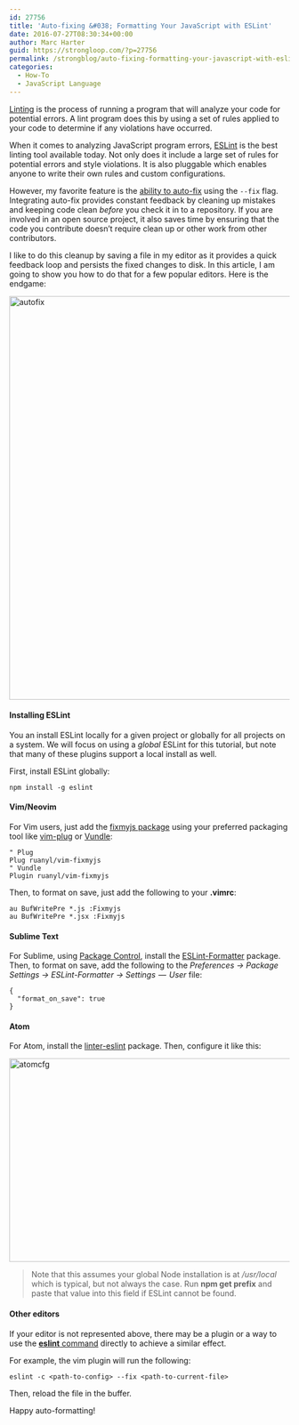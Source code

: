 ```yaml
---
id: 27756
title: 'Auto-fixing &#038; Formatting Your JavaScript with ESLint'
date: 2016-07-27T08:30:34+00:00
author: Marc Harter
guid: https://strongloop.com/?p=27756
permalink: /strongblog/auto-fixing-formatting-your-javascript-with-eslint/
categories:
  - How-To
  - JavaScript Language
---
```

<p class="graf--p">
  <a class="markup--anchor markup--p-anchor" href="https://en.wikipedia.org/wiki/Lint_%28software%29">Linting</a> is the process of running a program that will analyze your code for potential errors. A lint program does this by using a set of rules applied to your code to determine if any violations have occurred.<!--more-->
</p>

<p class="graf--p">
  When it comes to analyzing JavaScript program errors, <a class="markup--anchor markup--p-anchor" href="http://eslint.org">ESLint</a> is the best linting tool available today. Not only does it include a large set of rules for potential errors and style violations. It is also pluggable which enables anyone to write their own rules and custom configurations.
</p>

<p class="graf--p">
  However, my favorite feature is the <a class="markup--anchor markup--p-anchor" href="http://eslint.org/docs/user-guide/command-line-interface">ability to auto-fix</a> using the <code>--fix</code> flag. Integrating auto-fix provides constant feedback by cleaning up mistakes and keeping code clean <em class="markup--em markup--p-em">before</em> you check it in to a repository. If you are involved in an open source project, it also saves time by ensuring that the code you contribute doesn&#8217;t require clean up or other work from other contributors.
</p>

<p class="graf--p">
  I like to do this cleanup by saving a file in my editor as it provides a quick feedback loop and persists the fixed changes to disk. In this article, I am going to show you how to do that for a few popular editors. Here is the endgame:
</p>

<p class="graf--p">
  <a href="{{site.url}}/blog-assets/2016/07/autofix.gif"><img class="aligncenter size-full wp-image-27757" src="{{site.url}}/blog-assets/2016/07/autofix.gif" alt="autofix" width="1252" height="726" /></a>
</p>

#### Installing ESLint 

<p class="graf--p">
  You an install ESLint locally for a given project or globally for all projects on a system. We will focus on using a <em class="markup--em markup--p-em">global</em> ESLint for this tutorial, but note that many of these plugins support a local install as well.
</p>

<p class="graf--p">
  First, install ESLint globally:
</p>

```
npm install -g eslint
```

#### Vim/Neovim 

<p class="graf--p">
  For Vim users, just add the <a class="markup--anchor markup--p-anchor" href="https://github.com/ruanyl/vim-fixmyjs">fixmyjs package</a> using your preferred packaging tool like <a class="markup--anchor markup--p-anchor" href="https://github.com/junegunn/vi…">vim-plug</a> or <a class="markup--anchor markup--p-anchor" href="https://github.com/VundleVim/Vundle.vim">Vundle</a>:
</p>

```
" Plug
Plug ruanyl/vim-fixmyjs
" Vundle
Plugin ruanyl/vim-fixmyjs
```
<p class="graf--p">
  Then, to format on save, just add the following to your <strong class="markup--strong markup--p-strong">.vimrc</strong>:
</p>

```
au BufWritePre *.js :Fixmyjs
au BufWritePre *.jsx :Fixmyjs
```
#### Sublime Text 

<p class="graf--p">
  For Sublime, using <a class="markup--anchor markup--p-anchor" href="https://packagecontrol.io/">Package Control</a>, install the <a class="markup--anchor markup--p-anchor" title="https://github.com/TheSavior/ESLint-Formatter" href="https://github.com/TheSavior/ESLint-Formatter">ESLint-Formatter</a> package. Then, to format on save, add the following to the <em class="markup--em markup--p-em">Preferences -> Package Settings -> ESLint-Formatter -> Settings  —  User</em> file:
</p>

```
{
  "format_on_save": true
}
```
#### Atom 

<p class="graf--p">
  For Atom, install the <a class="markup--anchor markup--p-anchor" title="https://github.com/AtomLinter/linter-eslint" href="https://github.com/AtomLinter/linter-eslint">linter-eslint</a> package. Then, configure it like this:
</p>

<p class="graf--p">
  <a href="{{site.url}}/blog-assets/2016/07/atomcfg.png"><img class="aligncenter size-full wp-image-27758" src="{{site.url}}/blog-assets/2016/07/atomcfg.png" alt="atomcfg" width="1062" height="366"  /></a>
</p>

<blockquote class="graf--blockquote">
  <p>
    Note that this assumes your global Node installation is at <em class="markup--em markup--blockquote-em">/usr/local</em> which is typical, but not always the case. Run <strong class="markup--strong markup--blockquote-strong">npm get prefix</strong> and paste that value into this field if ESLint cannot be found.
  </p>
</blockquote>

#### Other editors 

<p class="graf--p">
  If your editor is not represented above, there may be a plugin or a way to use the <a class="markup--anchor markup--p-anchor" href="http://eslint.org/docs/user-guide/command-line-interface"><strong class="markup--strong markup--p-strong">eslint</strong> command</a> directly to achieve a similar effect.
</p>

<p class="graf--p">
  For example, the vim plugin will run the following:
</p>

```
eslint -c <path-to-config> --fix <path-to-current-file>
```
<p class="graf--p">
  Then, reload the file in the buffer.
</p>

<p class="graf--p">
  Happy auto-formatting!
</p>
